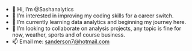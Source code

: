 - 👋 Hi, I’m @Sashanalytics
- 👀 I’m interested in improving my coding skills for a career switch.
- 🌱 I’m currently learning data analytics and beginning my journey here.
- 💞️ I’m looking to collaborate on analysis projects, any topic is fine for now, weather, sports and of course business.
- 📫 Email me: sanderson7@hotmail.com

<!---
Sashanalytics/Sashanalytics is a ✨ special ✨ repository because its `README.md` (this file) appears on your GitHub profile.
You can click the Preview link to take a look at your changes.
--->
